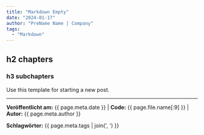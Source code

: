 ```yaml
---
title: "Markdown Empty"
date: "2024-01-17"
author: "PreName Name | Company"
tags:
  - "Markdown"
---
```


## h2 chapters
### h3 subchapters

Use this template for starting a new post.

---
**Veröffentlicht am:** {{ page.meta.date }} | **Code:** {{ page.file.name[:9] }}  | **Autor:** {{ page.meta.author }}

**Schlagwörter:** {{ page.meta.tags | join(', ') }}
